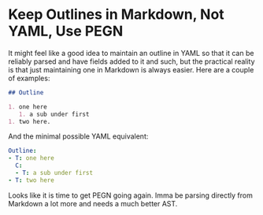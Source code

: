 # Keep Outlines in Markdown, Not YAML, Use PEGN

It might feel like a good idea to maintain an outline in YAML so that it can be reliably parsed and have fields added to it and such, but the practical reality is that just maintaining one in Markdown is always easier. Here are a couple of examples:

```markdown
## Outline

1. one here
   1. a sub under first
1. two here.

```

And the minimal possible YAML equivalent:

```yaml
Outline:
- T: one here
  C:
  - T: a sub under first
- T: two here
```

Looks like it is time to get PEGN going again. Imma be parsing directly from Markdown a lot more and needs a much better AST.
